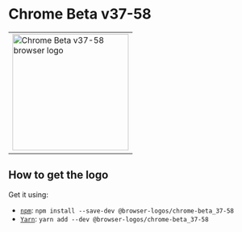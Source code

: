 Chrome Beta v37-58
==================

<!-- markdownlint-disable line-length no-inline-html -->
<table>
    <tr height=240>
        <td>
            <a href="https://github.com/alrra/browser-logos/tree/896ab303b43decd25c518ea5dc0081e6974d344a/src/archive/chrome-beta_37-58">
                <img width=230 src="https://raw.githubusercontent.com/alrra/browser-logos/896ab303b43decd25c518ea5dc0081e6974d344a/src/archive/chrome-beta_37-58/chrome-beta_37-58_512x512.png" alt="Chrome Beta v37-58 browser logo">
            </a>
        </td>
    </tr>
</table>
<!-- markdownlint-enable line-length no-inline-html -->

How to get the logo
-------------------

Get it using:

* [`npm`][npm]: `npm install --save-dev @browser-logos/chrome-beta_37-58`
* [`Yarn`][yarn]: `yarn add --dev @browser-logos/chrome-beta_37-58`

<!-- Link labels: -->

[npm]: https://www.npmjs.com/
[yarn]: https://yarnpkg.com/
